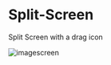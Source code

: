# Split-Screen

Split Screen  with a drag icon

![imagescreen](https://user-images.githubusercontent.com/6423366/46508243-89c45480-c834-11e8-93b3-32d99408ef8c.png)
